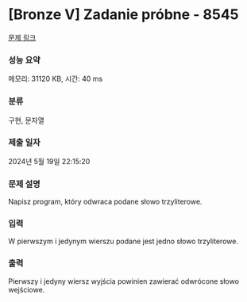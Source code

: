 # [Bronze V] Zadanie próbne - 8545 

[문제 링크](https://www.acmicpc.net/problem/8545) 

### 성능 요약

메모리: 31120 KB, 시간: 40 ms

### 분류

구현, 문자열

### 제출 일자

2024년 5월 19일 22:15:20

### 문제 설명

<p>Napisz program, który odwraca podane słowo trzyliterowe.</p>

### 입력 

 <p>W pierwszym i jedynym wierszu podane jest jedno słowo trzyliterowe.</p>

### 출력 

 <p>Pierwszy i jedyny wiersz wyjścia powinien zawierać odwrócone słowo wejściowe.</p>

